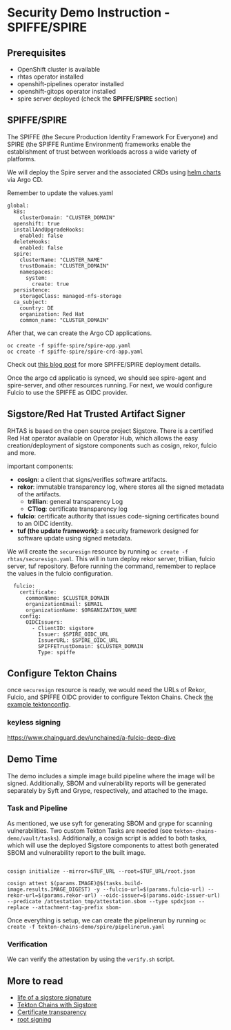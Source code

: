 # Security Demo Instruction - SPIFFE/SPIRE

## Prerequisites
- OpenShift cluster is available
- rhtas operator installed
- openshift-pipelines operator installed
- openshift-gitops operator installed
- spire server deployed (check the **SPIFFE/SPIRE** section)

## SPIFFE/SPIRE
The SPIFFE (the Secure Production Identity Framework For Everyone) and SPIRE (the SPIFFE Runtime Environment) frameworks enable the establishment of trust between workloads across a wide variety of platforms.

We will deploy the Spire server and the associated CRDs using [helm charts](https://github.com/spiffe/helm-charts-hardened/tree/main/charts) via Argo CD. 

Remember to update the values.yaml 

```
global:
  k8s:
    clusterDomain: "CLUSTER_DOMAIN"
  openshift: true
  installAndUpgradeHooks:
    enabled: false
  deleteHooks:
    enabled: false
  spire:
    clusterName: "CLUSTER_NAME"
    trustDomain: "CLUSTER_DOMAIN"
    namespaces:
      system:
        create: true
  persistence:
    storageClass: managed-nfs-storage
  ca_subject:
    country: DE
    organization: Red Hat
    common_name: "CLUSTER_DOMAIN"
```

After that, we can create the Argo CD applications.
```
oc create -f spiffe-spire/spire-app.yaml
oc create -f spiffe-spire/spire-crd-app.yaml
```
Check out [this blog post](https://next.redhat.com/2024/06/27/spiffe-spire-on-red-hat-openshift/) for more SPIFFE/SPIRE deployment details.

Once the argo cd applicatio is synced, we should see spire-agent and spire-server, and other resources running. For next, we would configure Fulcio to use the SPIFFE as OIDC provider.

## Sigstore/Red Hat Trusted Artifact Signer
RHTAS is based on the open source project Sigstore. There is a certified Red Hat operator available on Operator Hub, which allows the easy creation/deployment of sigstore components such as cosign, rekor, fulcio and more.

important components:

* **cosign**: a client that signs/verifies software artifacts.
* **rekor**: immutable transparency log, where stores all the signed metadata of the artifacts.
  - **trillian**: general transparency Log
  - **CTlog**: certificate transparency log
* **fulcio**: certificate authority that issues code-signing certificates bound to an OIDC identity.
* **tuf (the update framework)**: a security framework designed for software update using signed metadata.

We will create the `securesign` resource by running `oc create -f rhtas/securesign.yaml`. This will in turn deploy rekor server, trillian, fulcio server, tuf repository. Before running the command, remember to replace the values in the fulcio configuration.

```
  fulcio:
    certificate:
      commonName: $CLUSTER_DOMAIN
      organizationEmail: $EMAIL
      organizationName: $ORGANIZATION_NAME
    config:
      OIDCIssuers:
        - ClientID: sigstore
          Issuer: $SPIRE_OIDC_URL
          IssuerURL: $SPIRE_OIDC_URL
          SPIFFETrustDomain: $CLUSTER_DOMAIN
          Type: spiffe
```          

## Configure Tekton Chains

once `securesign` resource is ready, we would need the URLs of Rekor, Fulcio, and SPIFFE OIDC provider to configure Tekton Chains. Check [the example tektonconfig](https://github.com/StinkyBenji/secure-the-chain/blob/feat/spiffe/tekton-chains-demo/spire/tektonconfig/tektonconfig.example.yaml).

### keyless signing
https://www.chainguard.dev/unchained/a-fulcio-deep-dive

## Demo Time
The demo includes a simple image build pipeline where the image will be signed. Additionally, SBOM and vulnerability reports will be generated separately by Syft and Grype, respectively, and attached to the image.

### Task and Pipeline
As mentioned, we use syft for generating SBOM and grype for scanning vulnerabilities. Two custom Tekton Tasks are needed (see `tekton-chains-demo/vault/tasks`). Additionally, a cosign script is added to both tasks, which will use the deployed Sigstore components to attest both generated SBOM and vulnerability report to the built image.

```

cosign initialize --mirror=$TUF_URL --root=$TUF_URL/root.json

cosign attest $(params.IMAGE)@$(tasks.build-image.results.IMAGE_DIGEST) -y --fulcio-url=$(params.fulcio-url) --rekor-url=$(params.rekor-url) --oidc-issuer=$(params.oidc-issuer-url) --predicate /attestation_tmp/attestation.sbom --type spdxjson --replace --attachment-tag-prefix sbom- 
```

Once everything is setup, we can create the pipelinerun by running
`oc create -f tekton-chains-demo/spire/pipelinerun.yaml`

### Verification

We can verify the attestation by using the `verify.sh` script.


## More to read
* [life of a sigstore signature](https://www.chainguard.dev/unchained/life-of-a-sigstore-signature)
* [Tekton Chains with Sigstore](https://tekton.dev/docs/chains/sigstore/)
* [Certificate transparency](https://certificate.transparency.dev/)
* [root signing](https://github.com/sigstore/root-signing)